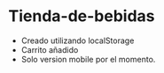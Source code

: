 # Tienda-de-bebidas
- Creado utilizando localStorage
- Carrito añadido 
- Solo version mobile por el momento.
